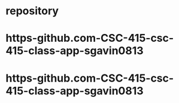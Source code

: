 # repository
# https-github.com-CSC-415-csc-415-class-app-sgavin0813
# https-github.com-CSC-415-csc-415-class-app-sgavin0813
